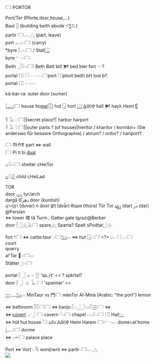 𓉐 PORTOR  

Port/Tor (Pforte,door,house,...)  
Baut [𓊅](𓊅) (building beith abode 𒋞)  
partir 𓉐𓂋[𓂻](𓂻) (part, leave)  
port 𓂠𓏏𓉐 (carry)  
*byre 𓋴𓐟𓉐 / Stall[𓉔](𓉔)  
byre 𓍕𓏏𓉐  
Beith 𓃀𓇋𓇋𓏏𓉐𓏪 Beth Bett biti [𒂍](𒂍) bed bier fort  𓎆𓎆𓎆?  
portal  𓉔 𓇋 𓇋 𓏏 𓇯    𓉐port 𓉔phoit beith bH lost b?  
portal  𓉔 𓏏 𓇯  

ká-bar-ra: outer door (sumer)  

[𓎛](𓎛)[𓂝](𓂝)𓉐 house ho[me](𓏠)𓉧 hut [𓉗](𓉗) hort [𓉔](𓉔) [Ⲁ](Ⲁ)ϨⲞⲢ hall 𒂍 hayλ Heim [É](https://en.wikipedia.org/wiki/%C3%89_(temple))  

𓇉 𓄿 𓊪 𓉐||secret place?| harbor harport  
𓇉 𓄿 𓇋 𓉐||outer parts ? (of house)|hieritor / kharitor / korridor+ (Sie anderswo für bessere Orthographie) / atrium? / oritor? / hariport?  


𓉐 𐀷𐀫𐀁𐀐 part ⇔ wall  
𓉐 Pi π bi [dual](Dual)  

𓐍𓇋𓇋𓏏𓉐 shelter  cHeiTor  

[𓐍](𓐍)𓇋𓇋[𓀔](𓀔) child  cHeiLad  

TOR  
door [𓉿](𓉿) tyr/arch  
dargâ دهرگا door (kurdish)  
𐎯𐎺𐎼 (duvar) n door द्वार् (dvā́r) θύρα (thúra) Tür Tor 𐭡𐭡𐭠 (dar) در (dar) @Persian  
⇔ tower 塔 tǎ Turm , Gatter gate tgrazi@Berber  
door  𓋴𓃀[𓇼](𓇼)𓄿𓉐  spare[𓇼](𓇼) Sparta? Spalt sPodtar[𓃀](𓃀)𓇼  

fort  𓋩𓉐  ⇔ cattle:taur 𓏏𓉐[𓃒](𓃒)𓏥  ⇔ hut [𓉗](𓉗)𓏏𓉐 <?>  𓂓  𓏤  𓇋  𓇋  𓏏  𓉐  
court  
quarry  
al'Tar 󴔫𓏏𓉐𓏥  
Stätter [𓊨](𓊨)𓏏𓉐  

portal 𓋴  𓃀  𓐍  𓏏  𓊀  'sp_rt'   << ? spkrtal?  
door   𓋴  𓃀  𓇼  𓄿  𓉐  'spannar' <<  

[𓏠](𓏠)𓈖[𓃒](𓃒)𓏥 MinTaur vs 門𓉐 ménTor Al-Mina (Arabic: "the port") lemon  

⇔ bathroom   𓋴𓏁𓉐𓉐 ⇔ banjo  𓋴𓈎𓃀𓃀𓏲𓏮𓏁𓈗𓉐 ⇔  
⇔ [covert](covert) 𓈎  𓃀  𓉐 cavern 𓌈𓏤𓉐 chapel 𓍿𓊪𓎛𓏏𓉐 𓉔 Hall[𓎟](𓎟)  
⇔ hüt hut house 𓉔 ⲁϩⲟ ⲀϨⲞⲢ Heim Harem 𓉐𓏤𓍕𓏏𓏥  dome=at'home [𓎛](𓎛)𓂝𓉐 dorme  
⇔ 𓊪𓎂𓉐 palace place  


Port ⇔ Vort : 𓏟 word/writ  ⇔ partir 𓉐𓂋[𓂻](𓂻)  
![](https://user-images.githubusercontent.com/516118/36079182-b51b130c-0f80-11e8-97a4-68abcd6c50bc.png)  
